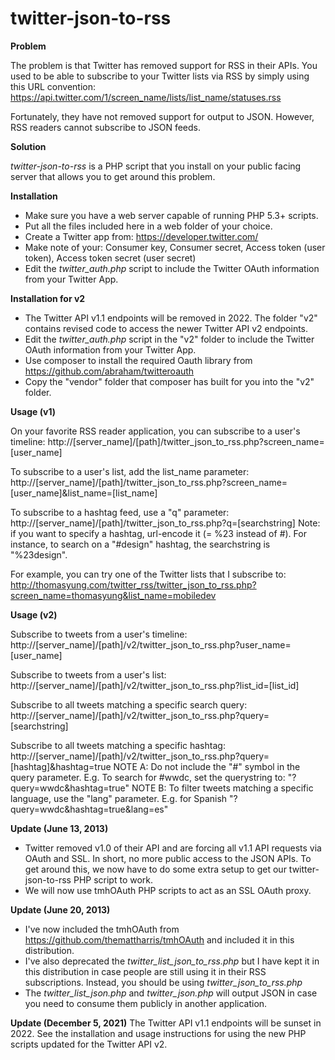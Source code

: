 twitter-json-to-rss
===================

**Problem**

The problem is that Twitter has removed support for RSS in their APIs. You used to be able to subscribe to your Twitter lists via RSS by simply using this URL convention: 
https://api.twitter.com/1/screen_name/lists/list_name/statuses.rss

Fortunately, they have not removed support for output to JSON. However, RSS readers cannot subscribe to JSON feeds.

**Solution**

*twitter-json-to-rss* is a PHP script that you install on your public facing server that allows you to get around this problem.

**Installation**

* Make sure you have a web server capable of running PHP 5.3+ scripts.
* Put all the files included here in a web folder of your choice.
* Create a Twitter app from: https://developer.twitter.com/
* Make note of your: Consumer key, Consumer secret, Access token (user token), Access token secret (user secret)
* Edit the *twitter_auth.php* script to include the Twitter OAuth information from your Twitter App.

**Installation for v2**
* The Twitter API v1.1 endpoints will be removed in 2022. The folder "v2" contains revised code to access the newer Twitter API v2 endpoints.
* Edit the *twitter_auth.php* script in the "v2" folder to include the Twitter OAuth information from your Twitter App.
* Use composer to install the required Oauth library from https://github.com/abraham/twitteroauth
* Copy the "vendor" folder that composer has built for you into the "v2" folder.

**Usage (v1)**

On your favorite RSS reader application, you can subscribe to a user's timeline:
http://[server_name]/[path]/twitter_json_to_rss.php?screen_name=[user_name]

To subscribe to a user's list, add the list_name parameter:
http://[server_name]/[path]/twitter_json_to_rss.php?screen_name=[user_name]&list_name=[list_name]

To subscribe to a hashtag feed, use a "q" parameter:
http://[server_name]/[path]/twitter_json_to_rss.php?q=[searchstring]
Note: if you want to specify a hashtag, url-encode it (= %23 instead of #). For instance, to search on a "#design" hashtag, the searchstring is "%23design".

For example, you can try one of the Twitter lists that I subscribe to:
http://thomasyung.com/twitter_rss/twitter_json_to_rss.php?screen_name=thomasyung&list_name=mobiledev

**Usage (v2)**

Subscribe to tweets from a user's timeline:
http://[server_name]/[path]/v2/twitter_json_to_rss.php?user_name=[user_name]

Subscribe to tweets from a user's list:
http://[server_name]/[path]/v2/twitter_json_to_rss.php?list_id=[list_id]

Subscribe to all tweets matching a specific search query:
http://[server_name]/[path]/v2/twitter_json_to_rss.php?query=[searchstring]

Subscribe to all tweets matching a specific hashtag:
http://[server_name]/[path]/v2/twitter_json_to_rss.php?query=[hashtag]&hashtag=true
NOTE A: Do not include the "#" symbol in the query parameter. E.g. To search for #wwdc, set the querystring to: "?query=wwdc&hashtag=true"
NOTE B: To filter tweets matching a specific language, use the "lang" parameter. E.g. for Spanish "?query=wwdc&hashtag=true&lang=es"

**Update (June 13, 2013)**
* Twitter removed v1.0 of their API and are forcing all v1.1 API requests via OAuth and SSL. In short, no more public access to the JSON APIs. To get around this, we now have to do some extra setup to get our twitter-json-to-rss PHP script to work. 
* We will now use tmhOAuth PHP scripts to act as an SSL OAuth proxy.

**Update (June 20, 2013)**
* I've now included the tmhOAuth from https://github.com/themattharris/tmhOAuth and included it in this distribution.
* I've also deprecated the *twitter_list_json_to_rss.php* but I have kept it in this distribution in case people are still using it in their RSS subscriptions. Instead, you should be using *twitter_json_to_rss.php*
* The *twitter_list_json.php* and *twitter_json.php* will output JSON in case you need to consume them publicly in another application.

**Update (December 5, 2021)**
The Twitter API v1.1 endpoints will be sunset in 2022. See the installation and usage instructions for using the new PHP scripts updated for the Twitter API v2.
